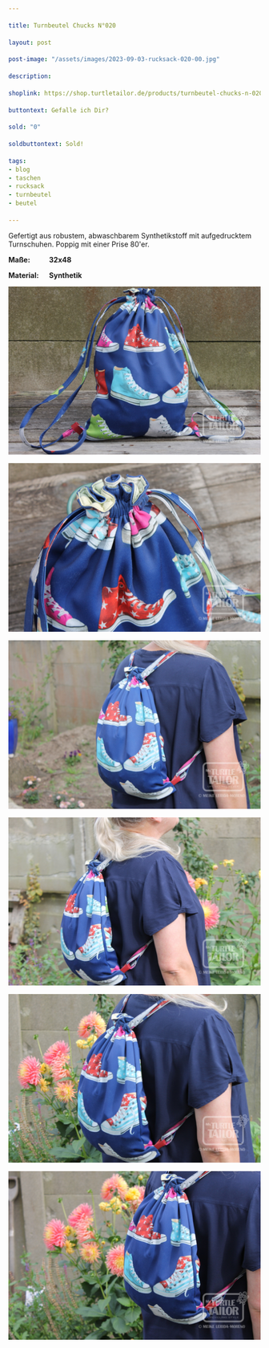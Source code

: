 ```yaml
---

title: Turnbeutel Chucks N°020

layout: post

post-image: "/assets/images/2023-09-03-rucksack-020-00.jpg"

description:

shoplink: https://shop.turtletailor.de/products/turnbeutel-chucks-n-020

buttontext: Gefalle ich Dir?

sold: "0"

soldbuttontext: Sold!

tags:
- blog
- taschen
- rucksack
- turnbeutel
- beutel

---
```


Gefertigt aus robustem, abwaschbarem Synthetikstoff mit aufgedrucktem Turnschuhen. Poppig mit einer Prise 80'er.


**Maße: &emsp; &emsp; 32x48**

**Material: &emsp; Synthetik**

![rucksack_01](/assets/images/2023-09-03-rucksack-020-00.jpg)<br>

![rucksack_02](/assets/images/2023-09-03-rucksack-020-01.jpg)<br>

![rucksack_03](/assets/images/2023-09-03-rucksack-020-02.jpg)<br>

![rucksack_04](/assets/images/2023-09-03-rucksack-020-03.jpg)<br>

![rucksack_05](/assets/images/2023-09-03-rucksack-020-04.jpg)<br>

![rucksack_06](/assets/images/2023-09-03-rucksack-020-05.jpg)